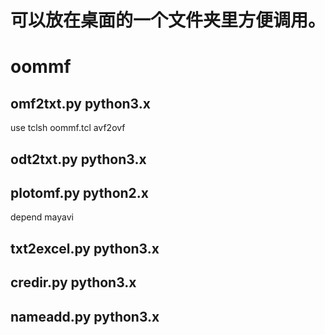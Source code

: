 # 可以放在桌面的一个文件夹里方便调用。
# oommf
## omf2txt.py  python3.x
  use tclsh oommf.tcl avf2ovf 
## odt2txt.py  python3.x
## plotomf.py  python2.x
  depend mayavi
## txt2excel.py python3.x 
## credir.py python3.x
## nameadd.py python3.x
